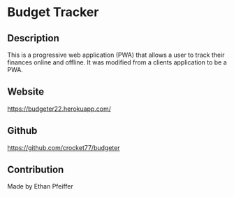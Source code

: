 # Budget Tracker 

## Description
This is a progressive web application (PWA) that allows a user to track their finances online and offline.
It was modified from a clients application to be a PWA. 

## Website
https://budgeter22.herokuapp.com/

## Github
https://github.com/crocket77/budgeter

## Contribution
Made by Ethan Pfeiffer